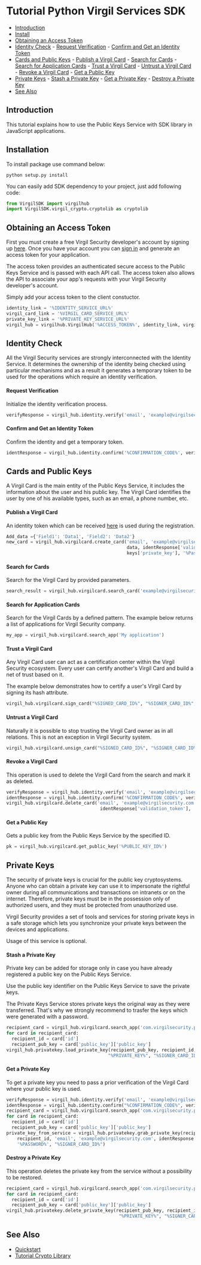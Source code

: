 # Tutorial Python Virgil Services SDK 

- [Introduction](#introduction)
- [Install](#installation)
- [Obtaining an Access Token](#obtaining-an-access-token)
- [Identity Check](#identity-check)
      - [Request Verification](#request-verification)
      - [Confirm and Get an Identity Token](#confirm-and-get-an-identity-token)
- [Cards and Public Keys](#cards-and-public-keys)
      - [Publish a Virgil Card](#publish-a-virgil-card)
      - [Search for Cards](#search-for-cards)
      - [Search for Application Cards](#search-for-application-cards)
      - [Trust a Virgil Card](#trust-a-virgil-card)
      - [Untrust a Virgil Card](#untrust-a-virgil-card)
      - [Revoke a Virgil Card](#revoke-a-virgil-card)
      - [Get a Public Key](#get-a-public-key)
- [Private Keys](#private-keys)
      - [Stash a Private Key](#stash-a-private-key)
      - [Get a Private Key](#get-a-private-key)
      - [Destroy a Private Key](#destroy-a-private-key)
- [See Also](#see-also)

## Introduction

This tutorial explains how to use the Public Keys Service with SDK library in JavaScript applications. 

## Installation

To install package use command below:

```
python setup.py install
```

You can easily add SDK dependency to your project, just add following code:

```python
from VirgilSDK import virgilhub
import VirgilSDK.virgil_crypto.cryptolib as cryptolib
```

## Obtaining an Access Token

First you must create a free Virgil Security developer's account by signing up [here](https://virgilsecurity.com/account/signup). Once you have your account you can [sign in](https://virgilsecurity.com/account/signin) and generate an access token for your application.

The access token provides an authenticated secure access to the Public Keys Service and is passed with each API call. The access token also allows the API to associate your app's requests with your Virgil Security developer's account.

Simply add your access token to the client constuctor.

```python
identity_link = '%IDENTITY_SERVICE_URL%'
virgil_card_link = '%VIRGIL_CARD_SERVICE_URL%'
private_key_link = '%PRIVATE_KEY_SERVICE_URL%'
virgil_hub = virgilhub.VirgilHub('%ACCESS_TOKEN%', identity_link, virgil_card_link, private_key_link)
```

## Identity Check

All the Virgil Security services are strongly interconnected with the Identity Service. It determines the ownership of the identity being checked using particular mechanisms and as a result it generates a temporary token to be used for the operations which require an identity verification. 

#### Request Verification

Initialize the identity verification process.

```python
verifyResponse = virgil_hub.identity.verify('email', 'example@virgilsecurity.com')
```

#### Confirm and Get an Identity Token

Confirm the identity and get a temporary token.

```python
identResponse = virgil_hub.identity.confirm('%CONFIRMATION_CODE%', verifyResponse['action_id'])
```

## Cards and Public Keys

A Virgil Card is the main entity of the Public Keys Service, it includes the information about the user and his public key. The Virgil Card identifies the user by one of his available types, such as an email, a phone number, etc.

#### Publish a Virgil Card

An identity token which can be received [here](#identity-check) is used during the registration.

```python
Add_data ={'Field1': 'Data1', 'Field2': 'Data2'}
new_card = virgil_hub.virgilcard.create_card('email', 'example@virgilsecurity.com', 
                                             data, identResponse['validation_token'],
                                             keys['private_key'], '%Password%', keys['public_key'])
```

#### Search for Cards

Search for the Virgil Card by provided parameters.

```python
search_result = virgil_hub.virgilcard.search_card('example@virgilsecurity.com')
```

#### Search for Application Cards

Search for the Virgil Cards by a defined pattern. The example below returns a list of applications for Virgil Security company.

```python
my_app = virgil_hub.virgilcard.search_app('My application')
```

#### Trust a Virgil Card

Any Virgil Card user can act as a certification center within the Virgil Security ecosystem. Every user can certify another's Virgil Card and build a net of trust based on it.

The example below demonstrates how to certify a user's Virgil Card by signing its hash attribute. 

```python
virgil_hub.virgilcard.sign_card("%SIGNED_CARD_ID%", "%SIGNER_CARD_ID%", "%PRIVATE_KEY%", "%PASSWORD%")
```

#### Untrust a Virgil Card

Naturally it is possible to stop trusting the Virgil Card owner as in all relations. This is not an exception in Virgil Security system.

```python
virgil_hub.virgilcard.unsign_card("%SIGNED_CARD_ID%", "%SIGNER_CARD_ID%", "%PRIVATE_KEY%", "%PASSWORD%")
```
#### Revoke a Virgil Card

This operation is used to delete the Virgil Card from the search and mark it as deleted. 

```python
verifyResponse = virgil_hub.identity.verify('email', 'example@virgilsecurity.com')
identResponse = virgil_hub.identity.confirm('%CONFIRMATION_CODE%', verifyResponse['action_id'])
virgil_hub.virgilcard.delete_card('email', 'example@virgilsecurity.com', 
                                   identResponse['validation_token'], '%CARD_ID%', '%PRIVATE_KEY%', '%PASSWORD%')
```

#### Get a Public Key

Gets a public key from the Public Keys Service by the specified ID.

```python
pk = virgil_hub.virgilcard.get_public_key('%PUBLIC_KEY_ID%')
```

## Private Keys

The security of private keys is crucial for the public key cryptosystems. Anyone who can obtain a private key can use it to impersonate the rightful owner during all communications and transactions on intranets or on the internet. Therefore, private keys must be in the possession only of authorized users, and they must be protected from unauthorized use.

Virgil Security provides a set of tools and services for storing private keys in a safe storage which lets you synchronize your private keys between the devices and applications.

Usage of this service is optional.

#### Stash a Private Key

Private key can be added for storage only in case you have already registered a public key on the Public Keys Service.

Use the public key identifier on the Public Keys Service to save the private keys. 

The Private Keys Service stores private keys the original way as they were transferred. That's why we strongly recommend to trasfer the keys which were generated with a password.

```python
recipient_card = virgil_hub.virgilcard.search_app('com.virgilsecurity.private-keys')
for card in recipient_card:
  recipient_id = card['id']
  recipient_pub_key = card['public_key']['public_key']
virgil_hub.privatekey.load_private_key(recipient_pub_key, recipient_id, 
                                      "%PRIVATE_KEY%", "%SIGNER_CARD_ID%", "%PASSWORD%")
```

#### Get a Private Key

To get a private key you need to pass a prior verification of the Virgil Card where your public key is used.
  
```python
verifyResponse = virgil_hub.identity.verify('email', 'example@virgilsecurity.com')
identResponse = virgil_hub.identity.confirm("%CONFIRMATION_CODE%", verifyResponse['action_id'])
recipient_card = virgil_hub.virgilcard.search_app('com.virgilsecurity.private-keys')
for card in recipient_card:
  recipient_id = card['id']
  recipient_pub_key = card['public_key']['public_key']
private_key_from_service = virgil_hub.privatekey.grab_private_key(recipient_pub_key, 
    recipient_id, 'email', 'example@virgilsecurity.com', identResponse['validation_token'], 
    '%PASSWORD%', "%SIGNER_CARD_ID%")
```

#### Destroy a Private Key

This operation deletes the private key from the service without a possibility to be restored. 
  
```python
recipient_card = virgil_hub.virgilcard.search_app('com.virgilsecurity.private-keys')
for card in recipient_card:
  recipient_id = card['id']
  recipient_pub_key = card['public_key']['public_key']
virgil_hub.privatekey.delete_private_key(recipient_pub_key, recipient_id, 
                                          "%PRIVATE_KEY%", "%SIGNER_CARD_ID%", "%PASSWORD%")
```

## See Also

* [Quickstart](quickstart.md)
* [Tutorial Crypto Library](crypto.md)

